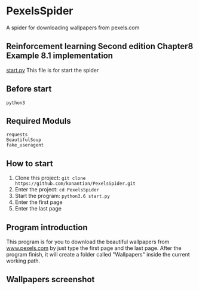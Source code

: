 # PexelsSpider
A spider for downloading wallpapers from pexels.com

## Reinforcement learning Second edition Chapter8 Example 8.1 implementation
[start.py](https://github.com/konantian/PexelsSpider/blob/master/start.py) This file is for start the spider<br />

Before start
------------
```
python3
```

Required Moduls 
------------
```
requests
BeautifulSoup
fake_useragent
```

How to start
------------
1. Clone this project: `git clone https://github.com/konantian/PexelsSpider.git`
2. Enter the project: `cd PexelsSpider`
3. Start the program: `python3.6 start.py`
4. Enter the first page
5. Enter the last page

## Program introduction
This program is for you to download the beautiful wallpapers from www.pexels.com by just type the first page and the last page. After the program finish, it will create a folder called "Wallpapers" inside the current working path.

## Wallpapers screenshot
